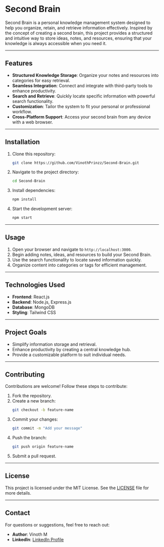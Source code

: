 # Second Brain

Second Brain is a personal knowledge management system designed to help you organize, retain, and retrieve information effectively. Inspired by the concept of creating a second brain, this project provides a structured and intuitive way to store ideas, notes, and resources, ensuring that your knowledge is always accessible when you need it.

---

## Features

- **Structured Knowledge Storage**: Organize your notes and resources into categories for easy retrieval.
- **Seamless Integration**: Connect and integrate with third-party tools to enhance productivity.
- **Search and Retrieve**: Quickly locate specific information with powerful search functionality.
- **Customization**: Tailor the system to fit your personal or professional workflow.
- **Cross-Platform Support**: Access your second brain from any device with a web browser.

---

## Installation

1. Clone this repository:
   ```bash
   git clone https://github.com/VinothPrinzz/Second-Brain.git
   ```
2. Navigate to the project directory:
   ```bash
   cd Second-Brain
   ```
3. Install dependencies:
   ```bash
   npm install
   ```
4. Start the development server:
   ```bash
   npm start
   ```

---

## Usage

1. Open your browser and navigate to `http://localhost:3000`.
2. Begin adding notes, ideas, and resources to build your Second Brain.
3. Use the search functionality to locate saved information quickly.
4. Organize content into categories or tags for efficient management.

---

## Technologies Used

- **Frontend**: React.js
- **Backend**: Node.js, Express.js
- **Database**: MongoDB
- **Styling**: Tailwind CSS

---

## Project Goals

- Simplify information storage and retrieval.
- Enhance productivity by creating a central knowledge hub.
- Provide a customizable platform to suit individual needs.

---

## Contributing

Contributions are welcome! Follow these steps to contribute:

1. Fork the repository.
2. Create a new branch:
   ```bash
   git checkout -b feature-name
   ```
3. Commit your changes:
   ```bash
   git commit -m "Add your message"
   ```
4. Push the branch:
   ```bash
   git push origin feature-name
   ```
5. Submit a pull request.

---

## License

This project is licensed under the MIT License. See the [LICENSE](LICENSE) file for more details.

---

## Contact

For questions or suggestions, feel free to reach out:

- **Author**: Vinoth M
- **LinkedIn**: [LinkedIn Profile](https://www.linkedin.com/in/vinoth-m-756aab178)
